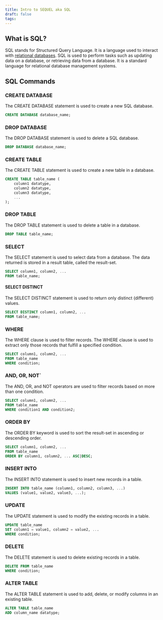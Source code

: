 ```yaml
---
title: Intro to SEQUEL aka SQL
draft: false
tags:
---
```


## What is SQL?

SQL stands for Structured Query Language. It is a language used to interact with [relational databases](https://nikhilsharma.xyz/Databases/Relational_Databases/Intro-to-Relational-Databases). SQL is used to perform tasks such as updating data on a database, or retrieving data from a database. It is a standard language for relational database management systems.

## SQL Commands

### CREATE DATABASE

The CREATE DATABASE statement is used to create a new SQL database.

```sql
CREATE DATABASE database_name;
```

### DROP DATABASE

The DROP DATABASE statement is used to delete a SQL database.

```sql
DROP DATABASE database_name;
```

### CREATE TABLE

The CREATE TABLE statement is used to create a new table in a database.

```sql
CREATE TABLE table_name (
    column1 datatype,
    column2 datatype,
    column3 datatype,
    ...
);
```

### DROP TABLE

The DROP TABLE statement is used to delete a table in a database.

```sql
DROP TABLE table_name;
```

### SELECT

The SELECT statement is used to select data from a database. The data returned is stored in a result table, called the result-set.

```sql
SELECT column1, column2, ...
FROM table_name;
```

#### SELECT DISTINCT

The SELECT DISTINCT statement is used to return only distinct (different) values.

```sql
SELECT DISTINCT column1, column2, ...
FROM table_name;
```

### WHERE

The WHERE clause is used to filter records. The WHERE clause is used to extract only those records that fulfill a specified condition.

```sql
SELECT column1, column2, ...
FROM table_name
WHERE condition;
```

### AND, OR, NOT`

The AND, OR, and NOT operators are used to filter records based on more than one condition.

```sql
SELECT column1, column2, ...
FROM table_name
WHERE condition1 AND condition2;
```

### ORDER BY

The ORDER BY keyword is used to sort the result-set in ascending or descending order.

```sql
SELECT column1, column2, ...
FROM table_name
ORDER BY column1, column2, ... ASC|DESC;
```

### INSERT INTO

The INSERT INTO statement is used to insert new records in a table.

```sql
INSERT INTO table_name (column1, column2, column3, ...)
VALUES (value1, value2, value3, ...);
```

### UPDATE

The UPDATE statement is used to modify the existing records in a table.

```sql
UPDATE table_name
SET column1 = value1, column2 = value2, ...
WHERE condition;
```

### DELETE

The DELETE statement is used to delete existing records in a table.

```sql
DELETE FROM table_name
WHERE condition;
```

### ALTER TABLE

The ALTER TABLE statement is used to add, delete, or modify columns in an existing table.

```sql
ALTER TABLE table_name
ADD column_name datatype;
```

